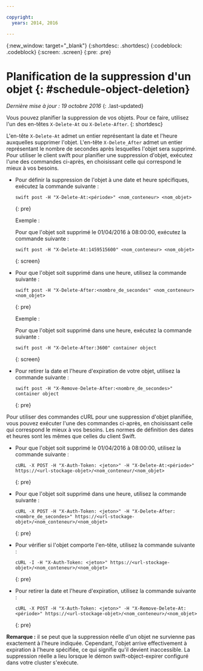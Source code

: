 ```yaml
---

copyright:
  years: 2014, 2016

---
```

{:new_window: target="_blank"}
{:shortdesc: .shortdesc}
{:codeblock: .codeblock}
{:screen: .screen}
{:pre: .pre}


# Planification de la suppression d'un objet {: #schedule-object-deletion}
*Dernière mise à jour : 19 octobre 2016*
{: .last-updated}

Vous pouvez planifier la suppression de vos objets. Pour ce faire, utilisez l'un des en-têtes `X-Delete-At` ou `X-Delete-After`.
{: shortdesc}

L'en-tête `X-Delete-At` admet
un entier représentant la date et l'heure auxquelles supprimer l'objet. L'en-tête `X-Delete_After` admet
un entier représentant le nombre de secondes après lesquelles l'objet sera supprimé. Pour utiliser le client swift pour planifier une suppression d'objet, exécutez l'une des commandes ci-après, en choisissant celle qui correspond le mieux à vos besoins.

* Pour définir la suppression de l'objet à une date et heure spécifiques, exécutez la commande suivante :
    
    ```
    swift post -H "X-Delete-At:<période>" <nom_conteneur> <nom_objet>
    ```
    {: pre}
    
    Exemple :
    
    Pour que l'objet soit supprimé le 01/04/2016 à 08:00:00, exécutez la commande suivante :
    
    ```
    swift post -H "X-Delete-At:1459515600" <nom_conteneur> <nom_objet>
    ```
    {: screen}
* Pour que l'objet soit supprimé dans une heure, utilisez la commande suivante :
    
    ```
    swift post -H "X-Delete-After:<nombre_de_secondes" <nom_conteneur> <nom_objet>
    ```
    {: pre}
    
    Exemple :
    
    Pour que l'objet soit supprimé dans une heure, exécutez la commande suivante :
    
    ```
    swift post -H "X-Delete-After:3600" container object
    ```
    {: screen}
* Pour retirer la date et l'heure d'expiration de votre objet, utilisez la commande suivante :
    
    ```
    swift post -H "X-Remove-Delete-After:<nombre_de_secondes>" container object
    ```
    {: pre}

Pour utiliser des commandes cURL pour une suppression d'objet planifiée, vous pouvez exécuter l'une des commandes ci-après, en choisissant celle qui correspond le mieux à vos besoins. Les normes de définition des dates et heures sont les mêmes que celles du client Swift.

* Pour que l'objet soit supprimé le 01/04/2016 à 08:00:00, utilisez la commande suivante :
   
   ```
   cURL -X POST -H "X-Auth-Token: <jeton>" -H "X-Delete-At:<période>" https://<url-stockage-objet>/<nom_conteneur/<nom_objet>
    ```
    {: pre}
    
* Pour que l'objet soit supprimé dans une heure, utilisez la commande suivante :
    
    ```
    cURL -X POST -H "X-Auth-Token: <jeton>" -H "X-Delete-After:<nombre_de_secondes>" https://<url-stockage-objet>/<nom_conteneur>/<nom_objet>
    ```
    {: pre}
    
* Pour vérifier si l'objet comporte l'en-tête, utilisez la commande suivante :
    ```
    cURL -I -H "X-Auth-Token: <jeton>" https://<url-stockage-objet>/<nom_conteneur>/<nom_objet>
    ```
    {: pre}
    
* Pour retirer la date et l'heure d'expiration, utilisez la commande suivante :
    
    ```
    cURL -X POST -H "X-Auth-Token: <jeton>" -H "X-Remove-Delete-At:<période>" https://<url-stockage-objet>/<nom_conteneur>/<nom_objet>
    ```
    {: pre}

**Remarque :** il se peut que la suppression réelle d'un objet ne survienne pas exactement à l'heure indiquée. Cependant,
l'objet arrive effectivement à expiration à l'heure spécifiée, ce qui signifie qu'il devient inaccessible. La suppression réelle a lieu lorsque le démon
swift-object-expirer configuré dans votre cluster s'exécute.
